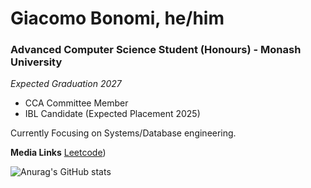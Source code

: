 # Giacomo Bonomi, he/him 

### Advanced Computer Science Student (Honours) - Monash University
*Expected Graduation 2027*

 - CCA Committee Member
 - IBL Candidate (Expected Placement 2025)

Currently Focusing on Systems/Database engineering.

**Media Links**
[Leetcode](https://leetcode.com/giacomobonomi/))
<!--
**Kenderdragon/Kenderdragon** is a ✨ _special_ ✨ repository because its `README.md` (this file) appears on your GitHub profile.

Here are some ideas to get you started:

- 🔭 I’m currently working on ...
- 🌱 I’m currently learning ...
- 👯 I’m looking to collaborate on ...
- 🤔 I’m looking for help with ...
- 💬 Ask me about ...
- 📫 How to reach me: ...
- 😄 Pronouns: ...
- ⚡ Fun fact: ...
-->
![Anurag's GitHub stats](https://github-readme-stats.vercel.app/api?username=Kenderdragon&show_icons=true&theme=radical)
